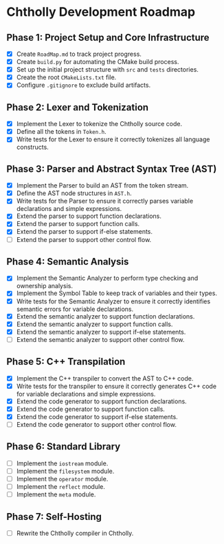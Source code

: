 # Chtholly Development Roadmap

## Phase 1: Project Setup and Core Infrastructure

- [x] Create `RoadMap.md` to track project progress.
- [x] Create `build.py` for automating the CMake build process.
- [x] Set up the initial project structure with `src` and `tests` directories.
- [x] Create the root `CMakeLists.txt` file.
- [x] Configure `.gitignore` to exclude build artifacts.

## Phase 2: Lexer and Tokenization

- [x] Implement the Lexer to tokenize the Chtholly source code.
- [x] Define all the tokens in `Token.h`.
- [x] Write tests for the Lexer to ensure it correctly tokenizes all language constructs.

## Phase 3: Parser and Abstract Syntax Tree (AST)

- [x] Implement the Parser to build an AST from the token stream.
- [x] Define the AST node structures in `AST.h`.
- [x] Write tests for the Parser to ensure it correctly parses variable declarations and simple expressions.
- [x] Extend the parser to support function declarations.
- [x] Extend the parser to support function calls.
- [x] Extend the parser to support if-else statements.
- [ ] Extend the parser to support other control flow.

## Phase 4: Semantic Analysis

- [x] Implement the Semantic Analyzer to perform type checking and ownership analysis.
- [x] Implement the Symbol Table to keep track of variables and their types.
- [x] Write tests for the Semantic Analyzer to ensure it correctly identifies semantic errors for variable declarations.
- [x] Extend the semantic analyzer to support function declarations.
- [x] Extend the semantic analyzer to support function calls.
- [x] Extend the semantic analyzer to support if-else statements.
- [ ] Extend the semantic analyzer to support other control flow.

## Phase 5: C++ Transpilation

- [x] Implement the C++ transpiler to convert the AST to C++ code.
- [x] Write tests for the transpiler to ensure it correctly generates C++ code for variable declarations and simple expressions.
- [x] Extend the code generator to support function declarations.
- [x] Extend the code generator to support function calls.
- [x] Extend the code generator to support if-else statements.
- [ ] Extend the code generator to support other control flow.

## Phase 6: Standard Library

- [ ] Implement the `iostream` module.
- [ ] Implement the `filesystem` module.
- [ ] Implement the `operator` module.
- [ ] Implement the `reflect` module.
- [ ] Implement the `meta` module.

## Phase 7: Self-Hosting

- [ ] Rewrite the Chtholly compiler in Chtholly.
